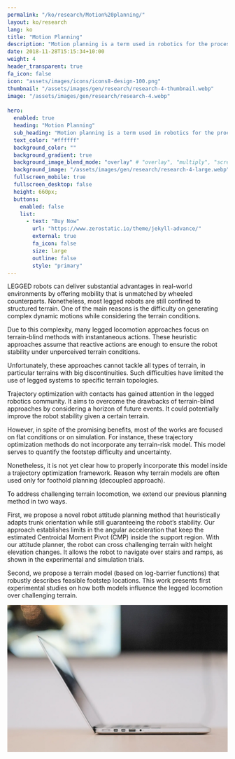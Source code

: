 ```yaml
---
permalink: "/ko/research/Motion%20planning/"
layout: ko/research
lang: ko
title: "Motion Planning"
description: "Motion planning is a term used in robotics for the process of breaking down a desired movement task into discrete motions that satisfy movement constraints and possibly optimize some aspect of the movement."
date: 2018-11-28T15:15:34+10:00
weight: 4
header_transparent: true
fa_icon: false
icon: "assets/images/icons/icons8-design-100.png"
thumbnail: "/assets/images/gen/research/research-4-thumbnail.webp"
image: "/assets/images/gen/research/research-4.webp"

hero:
  enabled: true
  heading: "Motion Planning"
  sub_heading: "Motion planning is a term used in robotics for the process of breaking down a desired movement task into discrete motions that satisfy movement constraints and possibly optimize some aspect of the movement."
  text_color: "#ffffff"
  background_color: ""
  background_gradient: true
  background_image_blend_mode: "overlay" # "overlay", "multiply", "screen"
  background_image: "/assets/images/gen/research/research-4-large.webp"
  fullscreen_mobile: true
  fullscreen_desktop: false
  height: 660px;
  buttons:
    enabled: false
    list:
      - text: "Buy Now"
        url: "https://www.zerostatic.io/theme/jekyll-advance/"
        external: true
        fa_icon: false
        size: large
        outline: false
        style: "primary"
---
```


LEGGED robots can deliver substantial advantages in real-world environments by offering mobility that is unmatched by wheeled counterparts. 
Nonetheless, most legged robots are still confined to structured terrain. One of the main reasons is the difficulty on generating complex dynamic motions while considering the terrain conditions. 

Due to this complexity, many legged locomotion approaches focus on terrain-blind methods with instantaneous actions. 
These heuristic approaches assume that reactive actions are enough to ensure the robot stability under unperceived terrain conditions.

Unfortunately, these approaches cannot tackle all types of terrain, in particular terrains with big discontinuities.
Such difficulties have limited the use of legged systems to specific terrain topologies.

Trajectory optimization with contacts has gained attention in the legged robotics community. 
It aims to overcome the drawbacks of terrain-blind approaches by considering a horizon of future events. 
It could potentially improve the robot stability given a certain terrain. 

However, in spite of the promising benefits, most of the works are focused on flat conditions or on simulation. 
For instance, these trajectory optimization methods do not incorporate any terrain-risk model. 
This model serves to quantify the footstep difficulty and uncertainty. 

Nonetheless, it is not yet clear how to properly incorporate this model inside a trajectory optimization framework. 
Reason why terrain models are often used only for foothold planning (decoupled approach).


To address challenging terrain locomotion, we extend our previous planning method in two ways. 

First, we propose a novel robot attitude planning method that heuristically adapts trunk orientation while still guaranteeing the robot’s stability. 
Our approach establishes limits in the angular acceleration that keep the estimated Centroidal Moment Pivot (CMP) inside the support region. 
With our attitude planner, the robot can cross challenging terrain with height elevation changes. 
It allows the robot to navigate over stairs and ramps, as shown in the experimental and simulation trials. 

Second, we propose a terrain model (based on log-barrier functions) that robustly describes feasible footstep locations.
This work presents first experimental studies on how both models influence the legged locomotion over challenging terrain. 

![Design In Figma](/assets/images/gen/content/content-2.webp)

